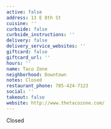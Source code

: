 ```yaml
---
active: false
address: 13 E 8th St
cuisine: ''
curbside: false
curbside_instructions: ''
delivery: false
delivery_service_websites: ''
giftcard: false
giftcard_url: ''
hours: ''
name: Taco Zone
neighborhood: Downtown
notes: Closed
restaurant_phone: 785-424-7123
social: ''
takeout: false
website: http://www.thetacozone.com/
---
```


Closed